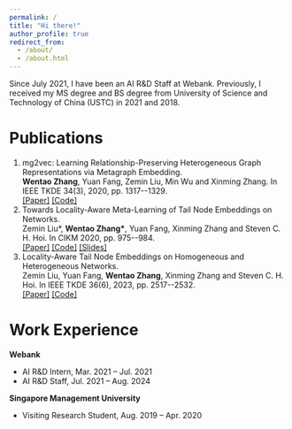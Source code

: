 ```yaml
---
permalink: /
title: "Hi there!"
author_profile: true
redirect_from: 
  - /about/
  - /about.html
---
```


Since July 2021, I have been an AI R&D Staff at Webank. Previously, I received my MS degree and BS degree from University of Science and Technology of China (USTC) in 2021 and 2018. 

Publications
======
1. mg2vec: Learning Relationship-Preserving Heterogeneous Graph Representations via Metagraph Embedding.  
**Wentao Zhang**, Yuan Fang, Zemin Liu, Min Wu and Xinming Zhang. In IEEE TKDE 34(3), 2020, pp. 1317--1329.  
[[Paper]](https://zwtywwq.github.io/files/TKDE20_mg2vec.pdf) [[Code]](https://github.com/zwtywwq/mg2vec)
2. Towards Locality-Aware Meta-Learning of Tail Node Embeddings on Networks.  
Zemin Liu\*, **Wentao Zhang\***, Yuan Fang, Xinming Zhang and Steven C. H. Hoi. In CIKM 2020, pp. 975--984.  
[[Paper]](https://zwtywwq.github.io/files/CIKM20_meta-tail2vec.pdf) [[Code]](https://github.com/smufang/meta-tail2vec) [[Slides]](https://zwtywwq.github.io/files/CIKM20_meta-tail2vec_slides.pdf)
3. Locality-Aware Tail Node Embeddings on Homogeneous and Heterogeneous Networks.  
Zemin Liu, Yuan Fang, **Wentao Zhang**, Xinming Zhang and Steven C. H. Hoi. In IEEE TKDE 36(6), 2023, pp. 2517--2532.  
[[Paper]](https://zwtywwq.github.io/files/TKDE23_meta-tail2vec+.pdf) [[Code]](https://github.com/shuaiOKshuai/meta-tail2vec-hin)

Work Experience
======
**Webank**
- AI R&D Intern, Mar. 2021 – Jul. 2021
- AI R&D Staff, Jul. 2021 – Aug. 2024

**Singapore Management University**
- Visiting Research Student, Aug. 2019 – Apr. 2020


